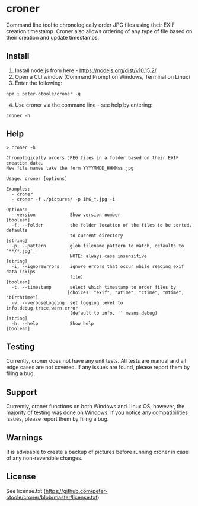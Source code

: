 # croner
Command line tool to chronologically order JPG files using their EXIF creation timestamp. Croner also allows ordering of any type of file based on their creation and update timestamps.

## Install

1. Install node.js from here - https://nodejs.org/dist/v10.15.2/
2. Open a CLI window (Command Prompt on Windows, Terminal on Linux)
3. Enter the following:

```
npm i peter-otoole/croner -g
```
4. Use croner via the command line - see help by entering:

```
croner -h
```

## Help

``` batch
> croner -h

Chronologically orders JPEG files in a folder based on their EXIF creation date.
New file names take the form YYYYMMDD_HHMMss.jpg

Usage: croner [options]

Examples:
  - croner
  - croner -f ./pictures/ -p IMG_*.jpg -i

Options:
  --version             Show version number                            [boolean]
  -f, --folder          the folder location of the files to be sorted, defaults
                        to current directory                            [string]
  -p, --pattern         glob filename pattern to match, defaults to '**/*.jpg'.
                        NOTE: always case insensitive                   [string]
  -i, --ignoreErrors    ignore errors that occur while reading exif data (skips
                        file)                                          [boolean]
  -t, --timestamp       select which timestamp to order files by
                       [choices: "exif", "atime", "ctime", "mtime", "birthtime"]
  -v, --verboseLogging  set logging level to info,debug,trace,warn,error
                        (default to info, '' means debug)               [string]
  -h, --help            Show help                                      [boolean]
```

## Testing

Currently, croner does not have any unit tests. All tests are manual and all edge cases are not covered. If any issues are found, please report them by filing a bug.

## Support

Currently, croner functions on both Windows and Linux OS, however, the majority of testing was done on Windows. If you notice any compatibilities issues, please report them by filing a bug.

## Warnings

It is advisable to create a backup of pictures before running croner in case of any non-reversible changes.

## License

See license.txt (https://github.com/peter-otoole/croner/blob/master/license.txt)